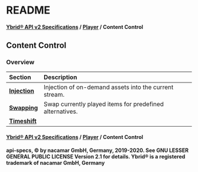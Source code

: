 # README

#### [**Ybrid® API v2 Specifications**](../../) / [**Player**](../) / Content Control

## Content Control

### Overview

| Section | Description |
| :--- | :--- |
| [**Injection**](injection.md) | Injection of on-demand assets into the current stream. |
| [**Swapping**](swapping.md) | Swap currently played items for predefined alternatives. |
| [**Timeshift**](https://github.com/ybrid/api-specs/tree/78f6154abef68613501d9a7f2bab40a0295440ed/v2/player/content-control/timeshift/README.md) |  |

#### [**Ybrid® API v2 Specifications**](../../) / [**Player**](../) / Content Control

**api-specs, © by nacamar GmbH, Germany, 2019-2020. See GNU LESSER GENERAL PUBLIC LICENSE Version 2.1 for details. Ybrid® is a registered trademark of nacamar GmbH, Germany**


